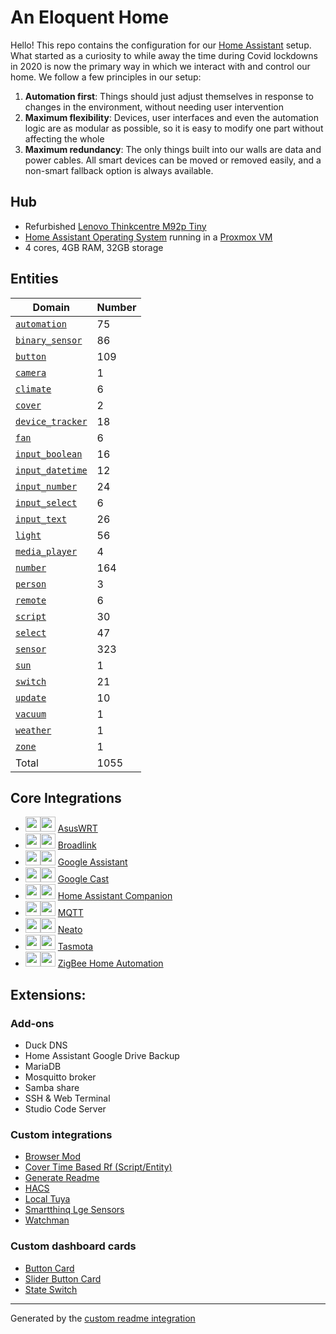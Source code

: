 # An Eloquent Home

Hello!  This repo contains the configuration for our [Home Assistant](https://www.home-assistant.io/) setup.  What started as a curiosity to while away the time during Covid lockdowns in 2020 is now the primary way in which we interact with and control our home.  We follow a few principles in our setup:
1. __Automation first__: Things should just adjust themselves in response to changes in the environment, without needing user intervention
2. __Maximum flexibility__: Devices, user interfaces and even the automation logic are as modular as possible, so it is easy to modify one part without affecting the whole
3. __Maximum redundancy__: The only things built into our walls are data and power cables.  All smart devices can be moved or removed easily, and a non-smart fallback option is always available.

## Hub
* Refurbished [Lenovo Thinkcentre M92p Tiny](https://www.lenovo.com/hk/en/desktops-and-all-in-ones/thinkcentre/m-series-tiny/2941/p/11TC1TMM92P2941)
* [Home Assistant Operating System](https://github.com/home-assistant/operating-system/releases/download/9.3/haos_ova-9.3.qcow2.xz) running in a [Proxmox VM](https://www.proxmox.com/)
* 4 cores, 4GB RAM, 32GB storage

## Entities

Domain | Number
-- | --
[`automation`](https://www.home-assistant.io/components/automation) | 75
[`binary_sensor`](https://www.home-assistant.io/components/binary_sensor) | 86
[`button`](https://www.home-assistant.io/components/button) | 109
[`camera`](https://www.home-assistant.io/components/camera) | 1
[`climate`](https://www.home-assistant.io/components/climate) | 6
[`cover`](https://www.home-assistant.io/components/cover) | 2
[`device_tracker`](https://www.home-assistant.io/components/device_tracker) | 18
[`fan`](https://www.home-assistant.io/components/fan) | 6
[`input_boolean`](https://www.home-assistant.io/components/input_boolean) | 16
[`input_datetime`](https://www.home-assistant.io/components/input_datetime) | 12
[`input_number`](https://www.home-assistant.io/components/input_number) | 24
[`input_select`](https://www.home-assistant.io/components/input_select) | 6
[`input_text`](https://www.home-assistant.io/components/input_text) | 26
[`light`](https://www.home-assistant.io/components/light) | 56
[`media_player`](https://www.home-assistant.io/components/media_player) | 4
[`number`](https://www.home-assistant.io/components/number) | 164
[`person`](https://www.home-assistant.io/components/person) | 3
[`remote`](https://www.home-assistant.io/components/remote) | 6
[`script`](https://www.home-assistant.io/components/script) | 30
[`select`](https://www.home-assistant.io/components/select) | 47
[`sensor`](https://www.home-assistant.io/components/sensor) | 323
[`sun`](https://www.home-assistant.io/components/sun) | 1
[`switch`](https://www.home-assistant.io/components/switch) | 21
[`update`](https://www.home-assistant.io/components/update) | 10
[`vacuum`](https://www.home-assistant.io/components/vacuum) | 1
[`weather`](https://www.home-assistant.io/components/weather) | 1
[`zone`](https://www.home-assistant.io/components/zone) | 1
Total | 1055

## Core Integrations
- [<img src="https://brands.home-assistant.io/_/asuswrt/icon.png" height="24"/>](https://brands.home-assistant.io/_/asuswrt/dark_icon.png#gh-dark-mode-only)[<img src="https://brands.home-assistant.io/_/asuswrt/icon.png" height="24"/>](https://brands.home-assistant.io/_/asuswrt/icon.png#gh-light-mode-only) [AsusWRT](https://home-assistant.io/integrations/asuswrt)
- [<img src="https://brands.home-assistant.io/_/broadlink/icon.png" height="24"/>](https://brands.home-assistant.io/_/broadlink/dark_icon.png#gh-dark-mode-only)[<img src="https://brands.home-assistant.io/_/broadlink/icon.png" height="24"/>](https://brands.home-assistant.io/_/broadlink/icon.png#gh-light-mode-only) [Broadlink](https://home-assistant.io/integrations/broadlink)
- [<img src="https://brands.home-assistant.io/_/google_assistant/icon.png" height="24"/>](https://brands.home-assistant.io/_/google_assistant/dark_icon.png#gh-dark-mode-only)[<img src="https://brands.home-assistant.io/_/google_assistant/icon.png" height="24"/>](https://brands.home-assistant.io/_/google_assistant/icon.png#gh-light-mode-only) [Google Assistant](https://home-assistant.io/integrations/google_assistant)
- [<img src="https://brands.home-assistant.io/_/cast/icon.png" height="24"/>](https://brands.home-assistant.io/_/cast/dark_icon.png#gh-dark-mode-only)[<img src="https://brands.home-assistant.io/_/cast/icon.png" height="24"/>](https://brands.home-assistant.io/_/cast/icon.png#gh-light-mode-only) [Google Cast](https://home-assistant.io/integrations/cast)
- [<img src="https://brands.home-assistant.io/_/mobile_app/icon.png" height="24"/>](https://brands.home-assistant.io/_/mobile_app/dark_icon.png#gh-dark-mode-only)[<img src="https://brands.home-assistant.io/_/mobile_app/icon.png" height="24"/>](https://brands.home-assistant.io/_/mobile_app/icon.png#gh-light-mode-only) [Home Assistant Companion](https://home-assistant.io/integrations/mobile_app)
- [<img src="https://brands.home-assistant.io/_/mqtt/icon.png" height="24"/>](https://brands.home-assistant.io/_/mqtt/dark_icon.png#gh-dark-mode-only)[<img src="https://brands.home-assistant.io/_/mqtt/icon.png" height="24"/>](https://brands.home-assistant.io/_/mqtt/icon.png#gh-light-mode-only) [MQTT](https://home-assistant.io/integrations/mqtt)
- [<img src="https://brands.home-assistant.io/_/neato/icon.png" height="24"/>](https://brands.home-assistant.io/_/neato/dark_icon.png#gh-dark-mode-only)[<img src="https://brands.home-assistant.io/_/neato/icon.png" height="24"/>](https://brands.home-assistant.io/_/neato/icon.png#gh-light-mode-only) [Neato](https://home-assistant.io/integrations/neato)
- [<img src="https://brands.home-assistant.io/_/tasmota/icon.png" height="24"/>](https://brands.home-assistant.io/_/tasmota/dark_icon.png#gh-dark-mode-only)[<img src="https://brands.home-assistant.io/_/tasmota/icon.png" height="24"/>](https://brands.home-assistant.io/_/tasmota/icon.png#gh-light-mode-only) [Tasmota](https://home-assistant.io/integrations/tasmota)
- [<img src="https://brands.home-assistant.io/_/zha/icon.png" height="24"/>](https://brands.home-assistant.io/_/zha/dark_icon.png#gh-dark-mode-only)[<img src="https://brands.home-assistant.io/_/zha/icon.png" height="24"/>](https://brands.home-assistant.io/_/zha/icon.png#gh-light-mode-only) [ZigBee Home Automation](https://home-assistant.io/integrations/zha)
## Extensions:

### Add-ons
- Duck DNS
- Home Assistant Google Drive Backup
- MariaDB
- Mosquitto broker
- Samba share
- SSH & Web Terminal
- Studio Code Server

### Custom integrations
- [Browser Mod](https://github.com/thomasloven/hass-browser_mod)
- [Cover Time Based Rf (Script/Entity)](https://github.com/nagyrobi/home-assistant-custom-components-cover-rf-time-based)
- [Generate Readme](https://github.com/custom-components/readme)
- [HACS](https://github.com/hacs/integration)
- [Local Tuya](https://github.com/rospogrigio/localtuya)
- [Smartthinq Lge Sensors](https://github.com/ollo69/ha-smartthinq-sensors)
- [Watchman](https://github.com/dummylabs/thewatchman)

### Custom dashboard cards
- [Button Card](https://github.com/custom-cards/button-card)
- [Slider Button Card](https://github.com/rohankapoorcom/slider-button-card)
- [State Switch](https://github.com/thomasloven/lovelace-state-switch)

***

Generated by the [custom readme integration](https://github.com/custom-components/readme)